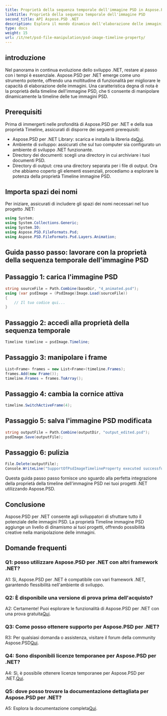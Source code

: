 ```yaml
---
title: Proprietà della sequenza temporale dell'immagine PSD in Aspose.PSD per .NET
linktitle: Proprietà della sequenza temporale dell'immagine PSD
second_title: API Aspose.PSD .NET
description: Esplora il mondo dinamico dell'elaborazione delle immagini con Aspose.PSD per .NET. Manipola le sequenze temporali PSD senza sforzo. Scarica subito la libreria!
type: docs
weight: 15
url: /it/net/psd-file-manipulation/psd-image-timeline-property/
---
```

## introduzione
Nel panorama in continua evoluzione dello sviluppo .NET, restare al passo con i tempi è essenziale. Aspose.PSD per .NET emerge come uno strumento potente, offrendo una moltitudine di funzionalità per migliorare le capacità di elaborazione delle immagini. Una caratteristica degna di nota è la proprietà della timeline dell'immagine PSD, che ti consente di manipolare dinamicamente la timeline delle tue immagini PSD.
## Prerequisiti
Prima di immergerti nelle profondità di Aspose.PSD per .NET e della sua proprietà Timeline, assicurati di disporre dei seguenti prerequisiti:
-  Aspose.PSD per .NET Library: scarica e installa la libreria da[Qui](https://releases.aspose.com/psd/net/).
- Ambiente di sviluppo: assicurati che sul tuo computer sia configurato un ambiente di sviluppo .NET funzionante.
- Directory dei documenti: scegli una directory in cui archiviare i tuoi documenti PSD.
- Directory di output: crea una directory separata per i file di output.
Ora che abbiamo coperto gli elementi essenziali, procediamo a esplorare la potenza della proprietà Timeline immagine PSD.
## Importa spazi dei nomi
Per iniziare, assicurati di includere gli spazi dei nomi necessari nel tuo progetto .NET:
```csharp
using System;
using System.Collections.Generic;
using System.IO;
using Aspose.PSD.FileFormats.Psd;
using Aspose.PSD.FileFormats.Psd.Layers.Animation;
```
## Guida passo passo: lavorare con la proprietà della sequenza temporale dell'immagine PSD

## Passaggio 1: carica l'immagine PSD
```csharp
string sourceFile = Path.Combine(baseDir, "4_animated.psd");
using (var psdImage = (PsdImage)Image.Load(sourceFile))
{
    // Il tuo codice qui...
}
```
## Passaggio 2: accedi alla proprietà della sequenza temporale
```csharp
Timeline timeline = psdImage.Timeline;
```
## Passaggio 3: manipolare i frame
```csharp
List<Frame> frames = new List<Frame>(timeline.Frames);
frames.Add(new Frame());
timeline.Frames = frames.ToArray();
```
## Passaggio 4: cambia la cornice attiva
```csharp
timeline.SwitchActiveFrame(4);
```
## Passaggio 5: salva l'immagine PSD modificata
```csharp
string outputFile = Path.Combine(outputDir, "output_edited.psd");
psdImage.Save(outputFile);
```
## Passaggio 6: pulizia
```csharp
File.Delete(outputFile);
Console.WriteLine("SupportOfPsdImageTimelineProperty executed successfully");
```
Questa guida passo passo fornisce uno sguardo alla perfetta integrazione della proprietà della timeline dell'immagine PSD nei tuoi progetti .NET utilizzando Aspose.PSD.
## Conclusione

Aspose.PSD per .NET consente agli sviluppatori di sfruttare tutto il potenziale delle immagini PSD. La proprietà Timeline immagine PSD aggiunge un livello di dinamismo ai tuoi progetti, offrendo possibilità creative nella manipolazione delle immagini.

## Domande frequenti

### Q1: posso utilizzare Aspose.PSD per .NET con altri framework .NET?

A1: Sì, Aspose.PSD per .NET è compatibile con vari framework .NET, garantendo flessibilità nell'ambiente di sviluppo.

### Q2: È disponibile una versione di prova prima dell'acquisto?

 A2: Certamente! Puoi esplorare le funzionalità di Aspose.PSD per .NET con una prova gratuita[Qui](https://releases.aspose.com/).

### Q3: Come posso ottenere supporto per Aspose.PSD per .NET?

 R3: Per qualsiasi domanda o assistenza, visitare il forum della community Aspose.PSD[Qui](https://forum.aspose.com/c/psd/34).

### Q4: Sono disponibili licenze temporanee per Aspose.PSD per .NET?

 A4: Sì, è possibile ottenere licenze temporanee per Aspose.PSD per .NET.[Qui](https://purchase.aspose.com/temporary-license/).

### Q5: dove posso trovare la documentazione dettagliata per Aspose.PSD per .NET?

 A5: Esplora la documentazione completa[Qui](https://reference.aspose.com/psd/net/).
